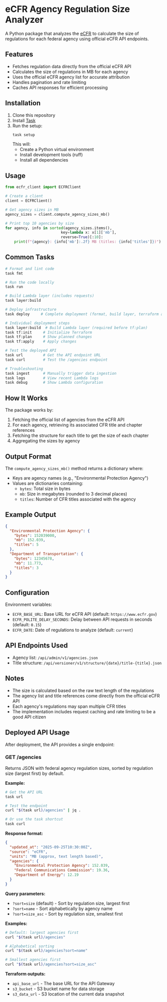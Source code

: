 # eCFR Agency Regulation Size Analyzer

A Python package that analyzes the [eCFR](https://www.ecfr.gov/) to calculate the size of regulations for each federal agency using official eCFR API endpoints.

## Features

- Fetches regulation data directly from the official eCFR API
- Calculates the size of regulations in MB for each agency
- Uses the official eCFR agency list for accurate attribution
- Handles pagination and rate limiting
- Caches API responses for efficient processing

## Installation

1. Clone this repository
2. Install [Task](https://taskfile.dev/installation/)
3. Run the setup:
   ```bash
   task setup
   ```
   This will:
   - Create a Python virtual environment
   - Install development tools (ruff)
   - Install all dependencies

## Usage

```python
from ecfr_client import ECFRClient

# Create a client
client = ECFRClient()

# Get agency sizes in MB
agency_sizes = client.compute_agency_sizes_mb()

# Print top 10 agencies by size
for agency, info in sorted(agency_sizes.items(), 
                         key=lambda x: x[1]['mb'], 
                         reverse=True)[:10]:
    print(f"{agency}: {info['mb']:.2f} MB (titles: {info['titles']})")
```

## Common Tasks

```bash
# Format and lint code
task fmt

# Run the code locally
task run

# Build Lambda layer (includes requests)
task layer:build

# Deploy infrastructure
task deploy     # Complete deployment (format, build layer, terraform apply)

# Individual deployment steps
task layer:build  # Build Lambda layer (required before tf:plan)
task tf:init     # Initialize Terraform
task tf:plan     # Show planned changes
task tf:apply    # Apply changes

# Test the deployed API
task url         # Get the API endpoint URL
task curl        # Test the /agencies endpoint

# Troubleshooting
task ingest      # Manually trigger data ingestion
task logs        # View recent Lambda logs
task debug       # Show Lambda configuration
```

## How It Works

The package works by:
1. Fetching the official list of agencies from the eCFR API
2. For each agency, retrieving its associated CFR title and chapter references
3. Fetching the structure for each title to get the size of each chapter
4. Aggregating the sizes by agency

## Output Format

The `compute_agency_sizes_mb()` method returns a dictionary where:
- Keys are agency names (e.g., "Environmental Protection Agency")
- Values are dictionaries containing:
  - `bytes`: Total size in bytes
  - `mb`: Size in megabytes (rounded to 3 decimal places)
  - `titles`: Number of CFR titles associated with the agency

## Example Output

```json
{
  "Environmental Protection Agency": {
    "bytes": 152039000,
    "mb": 152.039,
    "titles": 5
  },
  "Department of Transportation": {
    "bytes": 12345678,
    "mb": 11.773,
    "titles": 3
  }
}
```

## Configuration

Environment variables:
- `ECFR_BASE_URL`: Base URL for eCFR API (default: `https://www.ecfr.gov`)
- `ECFR_POLITE_DELAY_SECONDS`: Delay between API requests in seconds (default: `0.15`)
- `ECFR_DATE`: Date of regulations to analyze (default: `current`)

## API Endpoints Used

- Agency list: `/api/admin/v1/agencies.json`
- Title structure: `/api/versioner/v1/structure/{date}/title-{title}.json`

## Notes

- The size is calculated based on the raw text length of the regulations
- The agency list and title references come directly from the official eCFR API
- Each agency's regulations may span multiple CFR titles
- The implementation includes request caching and rate limiting to be a good API citizen

## Deployed API Usage

After deployment, the API provides a single endpoint:

### GET /agencies

Returns JSON with federal agency regulation sizes, sorted by regulation size (largest first) by default.

**Example:**
```bash
# Get the API URL
task url

# Test the endpoint
curl "$(task url)/agencies" | jq .

# Or use the task shortcut
task curl
```

**Response format:**
```json
{
  "updated_at": "2025-09-25T10:30:00Z",
  "source": "eCFR",
  "units": "MB (approx, text length based)",
  "agencies": {
    "Environmental Protection Agency": 152.039,
    "Federal Communications Commission": 19.36,
    "Department of Energy": 12.19
  }
}
```

**Query parameters:**
- `?sort=size` (default) - Sort by regulation size, largest first
- `?sort=name` - Sort alphabetically by agency name
- `?sort=size_asc` - Sort by regulation size, smallest first

**Examples:**
```bash
# Default: largest agencies first
curl "$(task url)/agencies"

# Alphabetical sorting
curl "$(task url)/agencies?sort=name"

# Smallest agencies first
curl "$(task url)/agencies?sort=size_asc"
```

**Terraform outputs:**
- `api_base_url` - The base URL for the API Gateway
- `s3_bucket` - S3 bucket name for data storage
- `s3_data_url` - S3 location of the current data snapshot